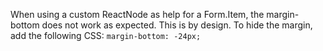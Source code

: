 When using a custom ReactNode as help for a Form.Item, the margin-bottom does not work as expected. This is by design. To hide the margin, add the following CSS: `margin-bottom: -24px;`
